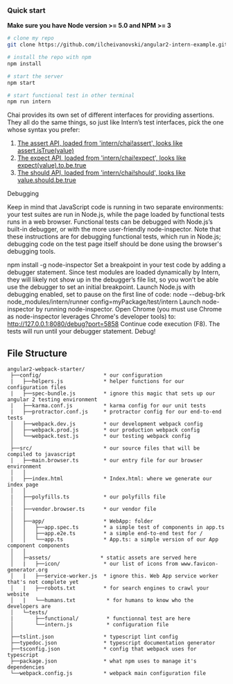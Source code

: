 ### Quick start
**Make sure you have Node version >= 5.0 and NPM >= 3**

```bash
# clone my repo
git clone https://github.com/ilcheivanovski/angular2-intern-example.git

# install the repo with npm
npm install

# start the server
npm start

# start functional test in other terminal
npm run intern
```

Chai provides its own set of different interfaces for providing assertions. They all do the same things, so just like Intern’s test interfaces, pick the one whose syntax you prefer:

1. <a href="http://chaijs.com/guide/styles/#assert">The assert API, loaded from 'intern/chai!assert', looks like assert.isTrue(value)</a></br>
2. <a href="http://chaijs.com/guide/styles/#expect">The expect API, loaded from 'intern/chai!expect', looks like expect(value).to.be.true</a></br>
3. <a href="http://chaijs.com/guide/styles/#should">The should API, loaded from 'intern/chai!should', looks like value.should.be.true</a></br>

Debugging

Keep in mind that JavaScript code is running in two separate environments: your test suites are run in Node.js, while the page loaded by functional tests runs in a web browser. Functional tests can be debugged with Node.js’s built-in debugger, or with the more user-friendly node-inspector. Note that these instructions are for debugging functional tests, which run in Node.js; debugging code on the test page itself should be done using the browser's debugging tools.

npm install -g node-inspector
Set a breakpoint in your test code by adding a debugger statement. Since test modules are loaded dynamically by Intern, they will likely not show up in the debugger’s file list, so you won’t be able use the debugger to set an initial breakpoint.
Launch Node.js with debugging enabled, set to pause on the first line of code:
node --debug-brk node_modules/intern/runner config=myPackage/test/intern
Launch node-inspector by running node-inspector.
Open Chrome (you must use Chrome as node-inspector leverages Chrome's developer tools) to:
http://127.0.0.1:8080/debug?port=5858
Continue code execution (F8). The tests will run until your debugger statement.
Debug!



## File Structure

```
angular2-webpack-starter/
 ├──config/                    * our configuration
 |   ├──helpers.js             * helper functions for our configuration files
 |   ├──spec-bundle.js         * ignore this magic that sets up our angular 2 testing environment
 |   ├──karma.conf.js          * karma config for our unit tests
 |   ├──protractor.conf.js     * protractor config for our end-to-end tests
 │   ├──webpack.dev.js         * our development webpack config
 │   ├──webpack.prod.js        * our production webpack config
 │   └──webpack.test.js        * our testing webpack config
 │
 ├──src/                       * our source files that will be compiled to javascript
 |   ├──main.browser.ts        * our entry file for our browser environment
 │   │
 |   ├──index.html             * Index.html: where we generate our index page
 │   │
 |   ├──polyfills.ts           * our polyfills file
 │   │
 |   ├──vendor.browser.ts      * our vendor file
 │   │
 │   ├──app/                   * WebApp: folder
 │   │   ├──app.spec.ts        * a simple test of components in app.ts
 │   │   ├──app.e2e.ts         * a simple end-to-end test for /
 │   │   └──app.ts             * App.ts: a simple version of our App component components
 │   │
 │   ├─assets/                * static assets are served here
 │   |   ├──icon/              * our list of icons from www.favicon-generator.org
 │   |   ├──service-worker.js  * ignore this. Web App service worker that's not complete yet
 │   |   ├──robots.txt         * for search engines to crawl your website
 │   |   └──humans.txt          * for humans to know who the developers are
 │   └─tests/
 |       ├──functional/         * functionnal test are here
 │       └──intern.js           * configuration file
 │
 ├──tslint.json                * typescript lint config
 ├──typedoc.json               * typescript documentation generator
 ├──tsconfig.json              * config that webpack uses for typescript
 ├──package.json               * what npm uses to manage it's dependencies
 └──webpack.config.js          * webpack main configuration file

```
